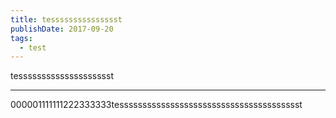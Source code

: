 ```yaml
---
title: tessssssssssssssst
publishDate: 2017-09-20
tags:
  - test
---
```


tesssssssssssssssssssst

---

000001111111222333333tessssssssssssssssssssssssssssssssssssssst
